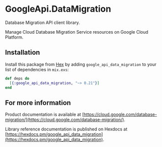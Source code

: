 # GoogleApi.DataMigration

Database Migration API client library.

Manage Cloud Database Migration Service resources on Google Cloud Platform.

## Installation

Install this package from [Hex](https://hex.pm) by adding
`google_api_data_migration` to your list of dependencies in `mix.exs`:

```elixir
def deps do
  [{:google_api_data_migration, "~> 0.21"}]
end
```

## For more information

Product documentation is available at [https://cloud.google.com/database-migration/](https://cloud.google.com/database-migration/).

Library reference documentation is published on Hexdocs at
[https://hexdocs.pm/google_api_data_migration](https://hexdocs.pm/google_api_data_migration).

